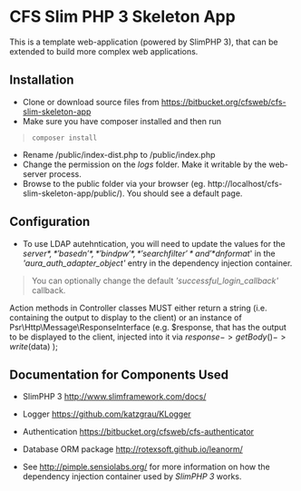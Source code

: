 # CFS Slim PHP 3 Skeleton App

This is a template web-application (powered by SlimPHP 3), that can be extended to build more complex web applications.

## Installation
* Clone or download source files from https://bitbucket.org/cfsweb/cfs-slim-skeleton-app
* Make sure you have composer installed and then run
> `composer install`
* Rename /public/index-dist.php to /public/index.php
* Change the permission on the *logs* folder. Make it writable by the web-server process. 
* Browse to the public folder via your browser (eg. http://localhost/cfs-slim-skeleton-app/public/). You should see a default page.

## Configuration
* To use LDAP autehntication, you will need to update the values for the *$server*, *'basedn'*, *'bindpw'*, *'searchfilter'* and '*$dnformat*' in the *'aura_auth_adapter_object'* entry in the dependency injection container.
> You can optionally change the default *'successful_login_callback'* callback.


Action methods in Controller classes MUST either return a string (i.e. containing the output to display to the client)
or an instance of Psr\Http\Message\ResponseInterface (e.g. $response, that has the output to be displayed to the client, 
injected into it via $response->getBody()->write($data) );


## Documentation for Components Used
* SlimPHP 3 http://www.slimframework.com/docs/

* Logger https://github.com/katzgrau/KLogger

* Authentication https://bitbucket.org/cfsweb/cfs-authenticator

* Database ORM package http://rotexsoft.github.io/leanorm/

* See http://pimple.sensiolabs.org/ for more information on how the dependency injection container used by *SlimPHP 3* works.
 